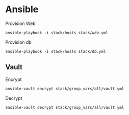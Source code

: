 # Ansible

Provision Web
```
ansible-playbook -i stack/hosts stack/web.yml
```

Provision db
```
ansible-playbook -i stack/hosts stack/db.yml
```

## Vault

Encrypt
```
ansible-vault encrypt stack/group_vars/all/vault.yml
```

Decrypt
```
ansible-vault decrypt stack/group_vars/all/vault.yml
```